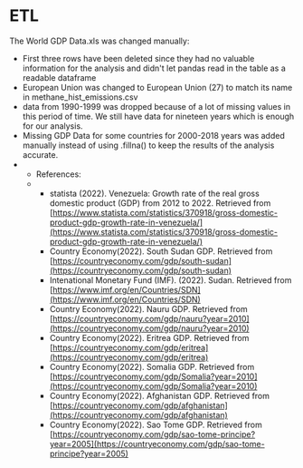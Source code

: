 # ETL



The World GDP Data.xls was changed manually:

- First three rows have been deleted since they had no valuable information for the analysis and didn't let pandas read in the table as a readable dataframe
- European Union was changed to European Union (27) to match its name in methane_hist_emissions.csv
- data from 1990-1999 was dropped because of a lot of missing values in this period of time. We still have data for nineteen years which is enough for our analysis.
- Missing GDP Data for some countries for 2000-2018  years was added manually instead of using .fillna() to keep the results of the analysis accurate.
- - References:
  - - statista (2022). Venezuela: Growth rate of the real gross domestic product (GDP) from 2012 to 2022. Retrieved from [https://www.statista.com/statistics/370918/gross-domestic-product-gdp-growth-rate-in-venezuela/](https://www.statista.com/statistics/370918/gross-domestic-product-gdp-growth-rate-in-venezuela/)
    - Country Economy(2022). South Sudan GDP.  Retrieved from [https://countryeconomy.com/gdp/south-sudan](https://countryeconomy.com/gdp/south-sudan) 
    - Intenational Monetary Fund (IMF). (2022). Sudan. Retrieved from [https://www.imf.org/en/Countries/SDN](https://www.imf.org/en/Countries/SDN) 
    - Country Economy(2022). Nauru GDP.  Retrieved from [https://countryeconomy.com/gdp/nauru?year=2010](https://countryeconomy.com/gdp/nauru?year=2010) 
    - Country Economy(2022). Eritrea GDP.  Retrieved from [https://countryeconomy.com/gdp/eritrea](https://countryeconomy.com/gdp/eritrea)
    - Country Economy(2022). Somalia GDP.  Retrieved from [https://countryeconomy.com/gdp/Somalia?year=2010](https://countryeconomy.com/gdp/Somalia?year=2010)
    - Country Economy(2022). Afghanistan GDP.  Retrieved from [https://countryeconomy.com/gdp/afghanistan](https://countryeconomy.com/gdp/afghanistan)
    - Country Economy(2022). Sao Tome GDP.  Retrieved from [https://countryeconomy.com/gdp/sao-tome-principe?year=2005](https://countryeconomy.com/gdp/sao-tome-principe?year=2005)

